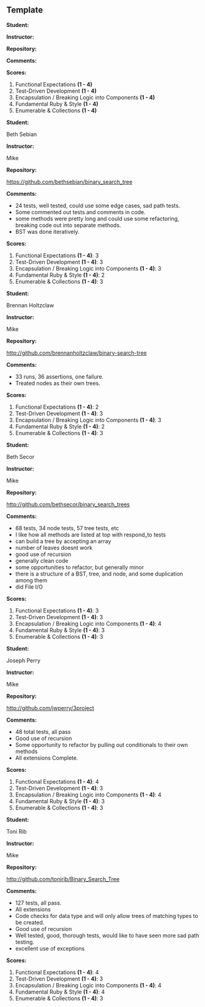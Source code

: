 ## Template

__Student:__

__Instructor:__

__Repository:__

__Comments:__

__Scores:__

1. Functional Expectations __(1 - 4)__
2. Test-Driven Development __(1 - 4)__
3. Encapsulation / Breaking Logic into Components __(1 - 4)__
4. Fundamental Ruby & Style __(1 - 4)__
5. Enumerable & Collections __(1 - 4)__


__Student:__

Beth Sebian

__Instructor:__

Mike


__Repository:__

https://github.com/bethsebian/binary_search_tree

__Comments:__

* 24 tests, well tested, could use some edge cases, sad path tests.
* Some commented out tests and comments in code.
* some methods were pretty long and could use some refactoring,
breaking code out into separate methods.
* BST was done iteratively.

__Scores:__

1. Functional Expectations __(1 - 4)__: 3
2. Test-Driven Development __(1 - 4)__: 3
3. Encapsulation / Breaking Logic into Components __(1 - 4)__: 3
4. Fundamental Ruby & Style __(1 - 4)__: 2
5. Enumerable & Collections __(1 - 4)__: 3

__Student:__

Brennan Holtzclaw

__Instructor:__

Mike

__Repository:__

http://github.com/brennanholtzclaw/binary-search-tree

__Comments:__

* 33 runs, 36 assertions, one failure.
* Treated nodes as their own trees.


__Scores:__

1. Functional Expectations __(1 - 4)__: 2
2. Test-Driven Development __(1 - 4)__: 3
3. Encapsulation / Breaking Logic into Components __(1 - 4)__: 3
4. Fundamental Ruby & Style __(1 - 4)__: 2
5. Enumerable & Collections __(1 - 4)__: 3

__Student:__

Beth Secor

__Instructor:__

Mike

__Repository:__

http://github.com/bethsecor/binary_search_trees

__Comments:__

* 68 tests, 34 node tests, 57 tree tests, etc
* I like how all methods are listed at top with respond_to tests
* can build a tree by accepting an array
* number of leaves doesnt work
* good use of recursion
* generally clean code
* some opportunities to refactor, but generally minor
* there is a structure of a BST, tree, and node, and some duplication among
them
* did File I/O


__Scores:__

1. Functional Expectations __(1 - 4)__: 3
2. Test-Driven Development __(1 - 4)__: 3
3. Encapsulation / Breaking Logic into Components __(1 - 4)__: 4
4. Fundamental Ruby & Style __(1 - 4)__: 3
5. Enumerable & Collections __(1 - 4)__: 3


__Student:__

Joseph Perry

__Instructor:__

Mike

__Repository:__

http://github.com/jwperry/3project

__Comments:__

* 48 total tests, all pass
* Good use of recursion
* Some opportunity to refactor by pulling out conditionals to their
own methods
* All extensions Complete.

__Scores:__

1. Functional Expectations __(1 - 4)__: 4
2. Test-Driven Development __(1 - 4)__: 3
3. Encapsulation / Breaking Logic into Components __(1 - 4)__: 4
4. Fundamental Ruby & Style __(1 - 4)__: 3
5. Enumerable & Collections __(1 - 4)__: 3


__Student:__

Toni Rib

__Instructor:__

Mike

__Repository:__

http://github.com/tonirib/Binary_Search_Tree

__Comments:__

* 127 tests, all pass.
* All extensions
* Code checks for data type and will only allow trees of matching
types to be created.
* Good use of recursion
* Well tested, good, thorough tests, would like to have seen more
sad path testing.
* excellent use of exceptions


__Scores:__

1. Functional Expectations __(1 - 4)__: 4
2. Test-Driven Development __(1 - 4)__: 3
3. Encapsulation / Breaking Logic into Components __(1 - 4)__: 4
4. Fundamental Ruby & Style __(1 - 4)__: 4
5. Enumerable & Collections __(1 - 4)__: 3
